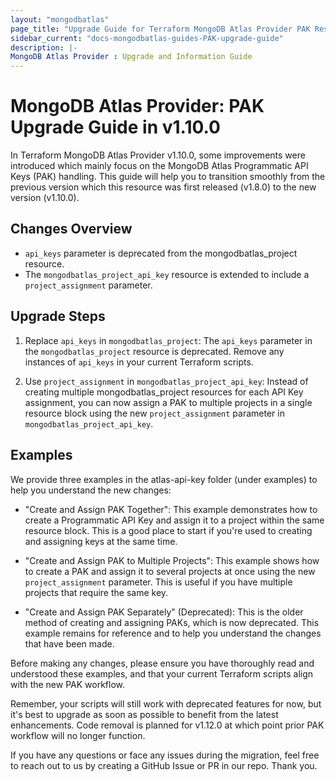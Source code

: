 ```yaml
---
layout: "mongodbatlas"
page_title: "Upgrade Guide for Terraform MongoDB Atlas Provider PAK Resource in v1.10.0"
sidebar_current: "docs-mongodbatlas-guides-PAK-upgrade-guide"
description: |-
MongoDB Atlas Provider : Upgrade and Information Guide
---
```


# MongoDB Atlas Provider: PAK Upgrade Guide in v1.10.0
In Terraform MongoDB Atlas Provider v1.10.0, some improvements were introduced which mainly focus on the MongoDB Atlas Programmatic API Keys (PAK) handling. This guide will help you to transition smoothly from the previous version which this resource was first released (v1.8.0) to the new version (v1.10.0).

## Changes Overview
* `api_keys` parameter is deprecated from the mongodbatlas_project resource.
* The `mongodbatlas_project_api_key` resource is extended to include a `project_assignment` parameter.

## Upgrade Steps
1. Replace `api_keys` in `mongodbatlas_project`: The `api_keys` parameter in the `mongodbatlas_project` resource is deprecated. Remove any instances of `api_keys` in your current Terraform scripts.

2. Use `project_assignment` in `mongodbatlas_project_api_key`: Instead of creating multiple mongodbatlas_project resources for each API Key assignment, you can now assign a PAK to multiple projects in a single resource block using the new `project_assignment` parameter in `mongodbatlas_project_api_key`.

## Examples
We provide three examples in the atlas-api-key folder (under examples) to help you understand the new changes:

* "Create and Assign PAK Together": This example demonstrates how to create a Programmatic API Key and assign it to a project within the same resource block. This is a good place to start if you're used to creating and assigning keys at the same time.

* "Create and Assign PAK to Multiple Projects": This example shows how to create a PAK and assign it to several projects at once using the new `project_assignment` parameter. This is useful if you have multiple projects that require the same key.

* "Create and Assign PAK Separately" (Deprecated): This is the older method of creating and assigning PAKs, which is now deprecated. This example remains for reference and to help you understand the changes that have been made.

Before making any changes, please ensure you have thoroughly read and understood these examples, and that your current Terraform scripts align with the new PAK workflow.

Remember, your scripts will still work with deprecated features for now, but it's best to upgrade as soon as possible to benefit from the latest enhancements. Code removal is planned for v1.12.0 at which point prior PAK workflow will no longer function.

If you have any questions or face any issues during the migration, feel free to reach out to us by creating a GitHub Issue or PR in our repo. Thank you.  
